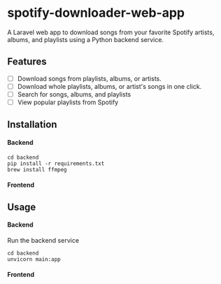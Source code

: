 # spotify-downloader-web-app
A Laravel web app to download songs from your favorite Spotify artists, albums, and playlists using a Python backend service.

## Features
- [ ] Download songs from playlists, albums, or artists. 
- [ ] Download whole playlists, albums, or artist's songs in one click.
- [ ] Search for songs, albums, and playlists
- [ ] View popular playlists from Spotify

## Installation
#### Backend
```
cd backend
pip install -r requirements.txt
brew install ffmpeg
```

#### Frontend


## Usage
#### Backend
Run the backend service
```
cd backend
unvicorn main:app
```

#### Frontend

